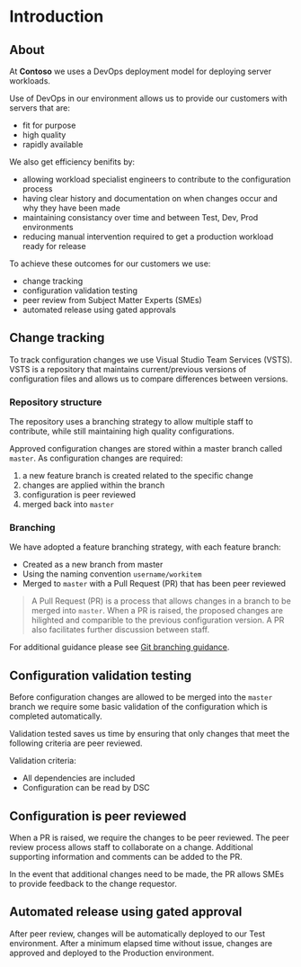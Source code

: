 # Introduction

## About

At __Contoso__ we uses a DevOps deployment model for deploying server workloads.

Use of DevOps in our environment allows us to provide our customers with servers that are:

- fit for purpose
- high quality
- rapidly available

We also get efficiency benifits by:

- allowing workload specialist engineers to contribute to the configuration process
- having clear history and documentation on when changes occur and why they have been made
- maintaining consistancy over time and between Test, Dev, Prod environments
- reducing manual intervention required to get a production workload ready for release

To achieve these outcomes for our customers we use:

- change tracking
- configuration validation testing
- peer review from Subject Matter Experts (SMEs)
- automated release using gated approvals

## Change tracking

To track configuration changes we use Visual Studio Team Services (VSTS). VSTS is a repository that maintains current/previous versions of configuration files and allows us to compare differences between versions.

### Repository structure

The repository uses a branching strategy to allow multiple staff to contribute, while still maintaining high quality configurations.

Approved configuration changes are stored within a master branch called `master`. As configuration changes are required:

1. a new feature branch is created related to the specific change
2. changes are applied within the branch
3. configuration is peer reviewed
4. merged back into `master`

### Branching

We have adopted a feature branching strategy, with each feature branch:

- Created as a new branch from master
- Using the naming convention `username/workitem`
- Merged to `master` with a Pull Request (PR) that has been peer reviewed

> A Pull Request (PR) is a process that allows changes in a branch to be merged into `master`. When a PR is raised, the proposed changes are hilighted and comparible to the previous configuration version. A PR also facilitates further discussion between staff.

For additional guidance please see [Git branching guidance](https://www.visualstudio.com/en-us/articles/git-branching-guidance).

## Configuration validation testing

Before configuration changes are allowed to be merged into the `master` branch we require some basic validation of the configuration which is completed automatically.

Validation tested saves us time by ensuring that only changes that meet the following criteria are peer reviewed.

Validation criteria:

- All dependencies are included
- Configuration can be read by DSC

## Configuration is peer reviewed

When a PR is raised, we require the changes to be peer reviewed. The peer review process allows staff to collaborate on a change. Additional supporting information and comments can be added to the PR.

In the event that additional changes need to be made, the PR allows SMEs to provide feedback to the change requestor.

## Automated release using gated approval

After peer review, changes will be automatically deployed to our Test environment. After a minimum elapsed time without issue, changes are approved and deployed to the Production environment.